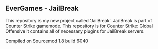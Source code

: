 ## EverGames - JailBreak

This repository is my new project called 'JailBreak'. JailBreak is part of Counter Strike gamemode. This repository is for Counter Strike: Global Offensive it contains all of necessary plugins for JailBreak servers.

Compiled on Sourcemod 1.8 build 6040
